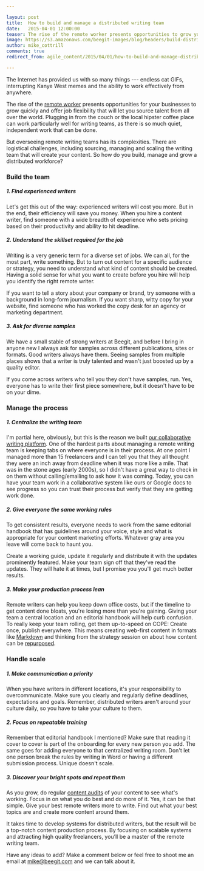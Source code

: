 ```yaml
---

layout: post
title:  How to build and manage a distributed writing team 
date:   2015-04-01 12:00:00
teaser: The rise of the remote worker presents opportunities to grow your writing team with talent across the globe
image: https://s3.amazonaws.com/beegit-images/blog/headers/build-distributed-writing-team.jpg
author: mike_cottrill
comments: true
redirect_from: agile_content/2015/04/01/how-to-build-and-manage-distributed-writing-team/

---
```


The Internet has provided us with so many things --- endless cat GIFs, interrupting Kanye West memes and the ability to work effectively from anywhere. 

The rise of the [remote worker](http://www.nytimes.com/2014/03/08/your-money/when-working-in-your-pajamas-is-more-productive.html?_r=0) presents opportunities for your businesses to grow quickly and offer job flexibility that will let you source talent from all over the world. Plugging in from the couch or the local hipster coffee place can work particularly well for writing teams, as there is so much quiet, independent work that can be done. 

But overseeing remote writing teams has its complexities. There are logistical challenges, including sourcing, managing and scaling the writing team that will create your content. So how do you build, manage and grow a distributed workforce?

### Build the team 

##### 1. Find experienced writers
Let's get this out of the way: experienced writers will cost you more. But in the end, their efficiency will save you money. When you hire a content writer, find someone with a wide breadth of experience who sets pricing based on their productivity and ability to hit deadline.

##### 2. Understand the skillset required for the job
Writing is a very generic term for a diverse set of jobs. We can all, for the most part, write something. But to turn out content for a specific audience or strategy, you need to understand what kind of content should be created. Having a solid sense for what you want to create before you hire will help you identify the right remote writer. 

If you want to tell a story about your company or brand, try someone with a background in long-form journalism. If you want sharp, witty copy for your website, find someone who has worked the copy desk for an agency or marketing department. 

##### 3. Ask for diverse samples
We have a small stable of strong writers at Beegit, and before I bring in anyone new I always ask for samples across different publications, sites or formats. Good writers always have them. Seeing samples from multiple places shows that a writer is truly talented and wasn't just boosted up by a quality editor. 

If you come across writers who tell you they don't have samples, run. Yes, everyone has to write their first piece somewhere, but it doesn't have to be on your dime.

### Manage the process 

##### 1. Centralize the writing team
I'm partial here, obviously, but this is the reason we built [our collaborative writing platform](https://beegit.com). One of the hardest parts about managing a remote writing team is keeping tabs on where everyone is in their process. At one point I managed more than 15 freelancers and I can tell you that they all thought they were an inch away from deadline when it was more like a mile. That was in the stone ages (early 2000s), so I didn't have a great way to check in on them without calling/emailing to ask how it was coming. Today, you can have your team work in a collaborative system like ours or Google docs to see progress so you can trust their process but verify that they are getting work done. 

##### 2. Give everyone the same working rules
To get consistent results, everyone needs to work from the same editorial handbook that has guidelines around your voice, style and what is appropriate for your content marketing efforts. Whatever gray area you leave will come back to haunt you.

Create a working guide, update it regularly and distribute it with the updates prominently featured. Make your team sign off that they've read the updates. They will hate it at times, but I promise you you'll get much better results. 

##### 3. Make your production process lean
Remote writers can help you keep down office costs, but if the timeline to get content done bloats, you're losing more than you're gaining. Giving your team a central location and an editorial handbook will help curb confusion. To really keep your team rolling, get them up-to-speed on COPE: Create once, publish everywhere. This means creating web-first content in formats like [Markdown](/agile_content/2015/02/23/Markdown-for-collaboration/) and thinking from the strategy session on about how content can be [repurposed](http://sparksheet.com/why-publishers-should-embrace-agile-content/). 

### Handle scale 

##### 1. Make communication a priority
When you have writers in different locations, it's your responsibility to overcommunicate. Make sure you clearly and regularly define deadlines, expectations and goals. Remember, distributed writers aren't around your culture daily, so you have to take your culture to them. 

##### 2. Focus on repeatable training
Remember that editorial handbook I mentioned? Make sure that reading it cover to cover is part of the onboarding for every new person you add. The same goes for adding everyone to that centralized writing room. Don't let one person break the rules by writing in Word or having a different submission process. Unique doesn't scale. 

##### 3. Discover your bright spots and repeat them
As you grow, do regular [content audits](/agile_content/2015/03/12/how-to-audit-content/) of your content to see what's working. Focus in on what you do best and do more of it. Yes, it can be that simple. Give your best remote writers more to write. Find out what your best topics are and create more content around them. 

It takes time to develop systems for distributed writers, but the result will be a top-notch content production process. By focusing on scalable systems and attracting high quality freelancers, you’ll be a master of the remote writing team.

Have any ideas to add? Make a comment below or feel free to shoot me an email at [mike@beegit.com](mailto:mike@beegit.com) and we can talk about it. 